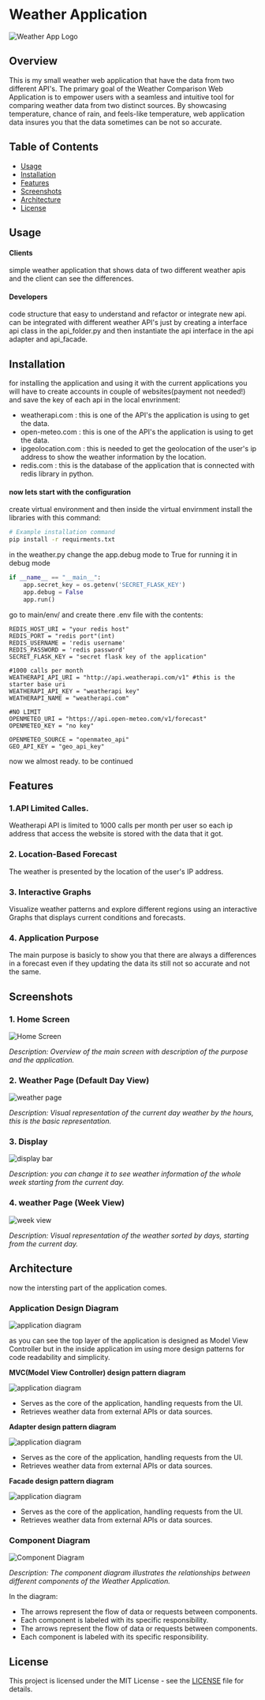 # Weather Application

![Weather App Logo](path/to/your/logo.png)

## Overview
This is my small weather web application that have the data from two different API's.
The primary goal of the Weather Comparison Web Application is to empower users with a seamless and intuitive tool for comparing weather data from two distinct sources. By showcasing temperature, chance of rain, and feels-like temperature, web application data insures you that the data sometimes can be not so accurate.

## Table of Contents

- [Usage](#usage)
- [Installation](#installation)
- [Features](#features)
- [Screenshots](#screenshots)
- [Architecture](#architecture)
- [License](#license)

## Usage
#### Clients
simple weather application that shows data of two different weather apis and the client can see the differences.

#### Developers
code structure that easy to understand and refactor or integrate new api.
can be integrated with different weather API's just by creating a interface api class in the api_folder.py and then instantiate the api interface in the api adapter and api_facade.

## Installation

for installing the application and using it with the current applications you will have to create accounts in couple of websites(payment not needed!) and save the key of each api in 
the local envrinment:<br>
- weatherapi.com : this is one of the API's the application is using to get the data.
- open-meteo.com : this is one of the API's the application is using to get the data.
- ipgeolocation.com : this is needed to get the geolocation of the user's ip address to show the weather information by the location.
- redis.com : this is the database of the application that is connected with redis library in python.

#### now lets start with the configuration
create virtual environment and then inside the virtual envirnment install the libraries with this command:

```bash
# Example installation command
pip install -r requirments.txt
```

in the weather.py change the app.debug mode to True for running it in debug mode
```python
if __name__ == "__main__":
    app.secret_key = os.getenv('SECRET_FLASK_KEY')
    app.debug = False
    app.run()
```

go to main/env/ and create there .env file with the contents:

```.env
REDIS_HOST_URI = "your redis host"
REDIS_PORT = "redis port"(int)
REDIS_USERNAME = 'redis username'
REDIS_PASSWORD = 'redis password'
SECRET_FLASK_KEY = "secret flask key of the application"

#1000 calls per month
WEATHERAPI_API_URI = "http://api.weatherapi.com/v1" #this is the starter base uri
WEATHERAPI_API_KEY = "weatherapi key"
WEATHERAPI_NAME = "weatherapi.com"

#NO LIMIT
OPENMETEO_URI = "https://api.open-meteo.com/v1/forecast"
OPENMETEO_KEY = "no key"

OPENMETEO_SOURCE = "openmateo_api"
GEO_API_KEY = "geo_api_key"
```
now we almost ready.
to be continued


## Features
### 1.API Limited Calles.

Weatherapi API is limited to 1000 calls per month per user so each ip address that access the website is stored with the data that it got.

### 2. Location-Based Forecast

The weather is presented by the location of the user's IP address.

### 3. Interactive Graphs

Visualize weather patterns and explore different regions using an interactive Graphs that displays current conditions and forecasts.

### 4. Application Purpose

The main purpose is basicly to show you that there are always a differences in a forecast even if they updating the data its still not so accurate and not the same. 


## Screenshots

### 1. Home Screen

![Home Screen](screenshoots/first_page2.PNG)

*Description: Overview of the main screen with description of the purpose and the application.*

### 2. Weather Page (Default Day View)

![weather page](screenshots/weather_page.PNG)

*Description: Visual representation of the current day weather by the hours, this is the basic representation.*

### 3. Display

![display bar](screenshots/navbar.PNG)

*Description: you can change it to see weather information of the whole week starting from the current day.*

### 4. weather Page (Week View)

![week view](screenshots/weather_page.PNG)

*Description: Visual representation of the weather sorted by days, starting from the current day.*


## Architecture

now the intersting part of the application comes.

### Application Design Diagram

![application diagram](screenshots/top_layer_diagram.PNG)

as you can see the top layer of the application is designed as Model View Controller but in the inside application im using more design patterns for code readability and simplicity.

**MVC(Model View Controller) design pattern diagram**

![application diagram](screenshots/mvc.PNG)

   - Serves as the core of the application, handling requests from the UI.
   - Retrieves weather data from external APIs or data sources.

**Adapter design pattern diagram**

![application diagram](screenshots/api_diagram.PNG)

   - Serves as the core of the application, handling requests from the UI.
   - Retrieves weather data from external APIs or data sources.

**Facade design pattern diagram**

![application diagram](screenshots/interactive_map.png)

   - Serves as the core of the application, handling requests from the UI.
   - Retrieves weather data from external APIs or data sources.


### Component Diagram

![Component Diagram](architecture/component_diagram.png)

*Description: The component diagram illustrates the relationships between different components of the Weather Application.*

In the diagram:

- The arrows represent the flow of data or requests between components.
- Each component is labeled with its specific responsibility.
- The arrows represent the flow of data or requests between components.
- Each component is labeled with its specific responsibility.


## License

This project is licensed under the MIT License - see the [LICENSE](LICENSE) file for details.

